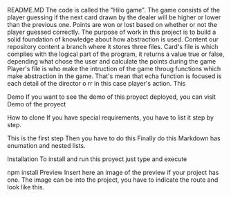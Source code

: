 README.MD
The code is called the "Hilo game". The game consists of the player guessing if the next card drawn by the dealer will be higher or lower than the previous one. Points are won or lost based on whether or not the player guessed correctly. The purpose of work in this project is to build a solid foundation of knowledge about how abstraction is used.
Content
our repository content a branch where it stores three files. 
Card's file is which complies with the logical part of the program, it returns a value true or false, depending what chose the user and calculate the points during the game  
Player's file is who make the intruction of the game throug functions which make abstraction in the game. That's mean that echa function is focused is each detail of the director o rr in this case player's action. This 

Demo
If you want to see the demo of this proyect deployed, you can visit Demo of the proyect

How to clone
If you have special requirements, you have to list it step by step.

This is the first step
Then you have to do this
Finally do this
Markdown has enumation and nested lists.

Installation
To install and run this proyect just type and execute

npm install
Preview
Insert here an image of the preview if your project has one. The image can be into the project, you have to indicate the route and look like this.

